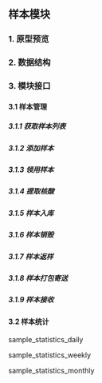 ## 样本模块

### 1. 原型预览



### 2. 数据结构

### 3. 模块接口

#### 3.1 样本管理

##### 3.1.1 获取样本列表

##### 3.1.2 添加样本

##### 3.1.3 领用样本

##### 3.1.4 提取核酸

##### 3.1.5 样本入库

##### 3.1.6 样本销毁

##### 3.1.7 样本返样

##### 3.1.8 样本打包寄送

##### 3.1.9 样本接收

#### 3.2 样本统计

sample_statistics_daily

sample_statistics_weekly

sample_statistics_monthly





